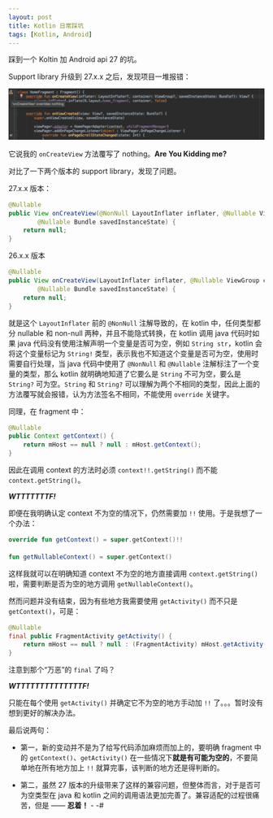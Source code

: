 ```yaml
---
layout: post
title: Kotlin 日常踩坑
tags: [Kotlin, Android]
---
```


踩到一个 Koltin 加 Android api 27 的坑。

Support library 升级到 27.x.x 之后，发现项目一堆报错：

![error](/assets/img/2017-12-07-kotlin-trap/error.png)

它说我的 `onCreateView` 方法覆写了 nothing。**Are You Kidding me?**

对比了一下两个版本的 support library，发现了问题。

27.x.x 版本：
```java
@Nullable
public View onCreateView(@NonNull LayoutInflater inflater, @Nullable ViewGroup container,
        @Nullable Bundle savedInstanceState) {
    return null;
}
```

26.x.x 版本
```java
@Nullable
public View onCreateView(LayoutInflater inflater, @Nullable ViewGroup container,
        @Nullable Bundle savedInstanceState) {
    return null;
}
```

就是这个 `LayoutInflater` 前的 `@NonNull` 注解导致的，在 kotlin 中，任何类型都分 nullable 和 non-null 两种，并且不能隐式转换，在 kotlin 调用 java 代码时如果 java 代码没有使用注解声明一个变量是否可为空，例如 `String str`，kotlin 会将这个变量标记为 `String!` 类型，表示我也不知道这个变量是否可为空，使用时需要自行处理，当 java 代码中使用了 `@NonNull` 和 `@Nullable` 注解标注了一个变量的类型，那么 kotlin 就明确地知道了它要么是 `String` 不可为空，要么是 `String?` 可为空。`String` 和 `String?` 可以理解为两个不相同的类型，因此上面的方法覆写就会报错，认为方法签名不相同，不能使用 `override` 关键字。

同理，在 fragment 中：

```java
@Nullable
public Context getContext() {
    return mHost == null ? null : mHost.getContext();
}
```

因此在调用 context 的方法时必须 `context!!.getString()` 而不能 `context.getString()`。

***WTTTTTTTF!***

即便在我明确认定 context 不为空的情况下，仍然需要加 `!!` 使用。于是我想了一个办法：

```kotlin
override fun getContext() = super.getContext()!!

fun getNullableContext() = super.getContext()
```

这样我就可以在明确知道 context 不为空的地方直接调用 `context.getString()` 啦，需要判断是否为空的地方调用 `getNullableContext()`。

然而问题并没有结束，因为有些地方我需要使用 `getActivity()` 而不只是 `getContext()`，可是：

```java
@Nullable
final public FragmentActivity getActivity() {
    return mHost == null ? null : (FragmentActivity) mHost.getActivity();
}
```

注意到那个“万恶”的 `final` 了吗？

***WTTTTTTTTTTTTTTF!***

只能在每个使用 `getActivity()` 并确定它不为空的地方手动加 `!!` 了。。。暂时没有想到更好的解决办法。

最后说两句：

* 第一，新的变动并不是为了给写代码添加麻烦而加上的，要明确 fragment 中的 `getContext()`、`getActivity()` 在一些情况下**就是有可能为空的**，不要简单地在所有地方加上 `!!` 就算完事，该判断的地方还是得判断的。

* 第二，虽然 27 版本的升级带来了这样的兼容问题，但整体而言，对于是否可为空类型在 java 和 kotlin 之间的调用语法更加完善了。兼容适配的过程很痛苦，但是 —— **忍着！** - -#
